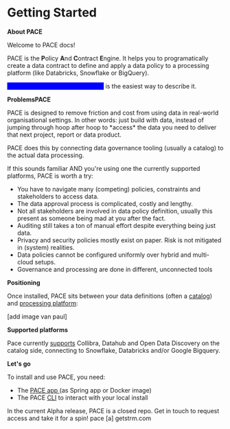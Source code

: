 # Getting Started

**About PACE**

Welcome to PACE docs!&#x20;

PACE is the **P**olicy **A**nd **C**ontract **E**ngine. It helps you to programatically create a data contract to define and apply a data policy to a processing platform (like Databricks, Snowflake or BigQuery). &#x20;

<mark style="color:blue;background-color:blue;">Data policy IN, dynamic view OUT</mark> is the easiest way to describe it.&#x20;

**ProblemsPACE**

PACE is designed to remove friction and cost from using data in real-world organisational settings. In other words: just build with data, instead of jumping through hoop after hoop to  \*access\* the data you need to deliver that next project, report or data product.&#x20;

PACE does this by connecting data governance tooling (usually a catalog) to the actual data processing.&#x20;

If this sounds familiar AND you're using one the currently supported platforms, PACE is worth a try:

* You have to navigate many (competing) policies, constraints and stakeholders to access data.&#x20;
* The data approval process is complicated, costly and lengthy.
* Not all stakeholders are involved in data policy definition, usually this present as someone being mad at you after the fact.&#x20;
* Auditing still takes a ton of manual effort despite everything being just data.&#x20;
* Privacy and security policies mostly exist on paper. Risk is not mitigated in (system) realities.
* Data policies cannot be configured uniformly over hybrid and multi-cloud setups.
* Governance and processing are done in different, unconnected tools

**Positioning**

Once installed, PACE sits between your data definitions (often a [catalog](integrations-and-reference/cli-reference/pace/pace\_list/pace\_list\_catalogs.md)) and [processing platform](integrations-and-reference/cli-reference/pace/pace\_list/pace\_list\_processing-platforms.md):

\[add image van paul]

**Supported platforms**

Pace currently [supports](integrations-and-reference/integrations/) Collibra, Datahub and Open Data Discovery on the catalog side, connecting to Snowflake, Databricks and/or Google Bigquery.&#x20;

**Let's go**

To install and use PACE, you need:

* The [PACE app ](https://github.com/getstrm/pace)(as Spring app or Docker image)&#x20;
* The PACE [CLI](https://github.com/getstrm/cli) to interact with your local install

In the current Alpha release, PACE is a closed repo. Get in touch to request access and take it for a spin! pace \[a] getstrm.com
